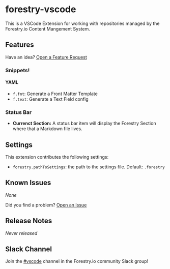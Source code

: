 # forestry-vscode

This is a VSCode Extension for working with repositories managed by the Forestry.io Content Mangement System.

## Features

Have an idea? [Open a Feature Request](https://github.com/forestryio/forestry-vscode/issues/new?template=feature_request.md)
### Snippets!

#### YAML

- `f.fmt`: Generate a Front Matter Template
- `f.text`: Generate a Text Field config

### Status Bar

<!-- \!\[feature X\]\(images/feature-x.png\) -->

- **Currenct Section:** A status bar item will display the Forestry Section where that a Markdown file lives.

## Settings

This extension contributes the following settings:

- `forestry.pathToSettings`: the path to the settings file. Default: `.forestry`

## Known Issues

_None_

Did you find a problem? [Open an Issue](https://github.com/forestryio/forestry-vscode/issues/new?template=bug_report.md)

## Release Notes

_Never released_

## Slack Channel

Join the [#vscode](https://forestry.io/blog/join-our-slack-community/) channel in the Forestry.io community Slack group!
